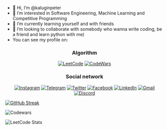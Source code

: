 - 👋 Hi, I’m @kaluginpeter
- 👀 I’m interested in Software Engineering, Machine Learning and Competitive Programming
- 🌱 I’m currently learning yourself and with friends
- 💞️ I’m looking to collaborate  with somebody who wanna write coding, be a friend and learn python with me) 
- You can see my profile on:

<center>
  
 ### Algorithm
  
[![LeetCode](https://img.shields.io/badge/-leetcode-black?style=for-the-badge&logo=leetcode)](https://leetcode.com/kaluginpeter/)
[![CodeWars](https://img.shields.io/badge/-codewars-black?style=for-the-badge&logo=codewars)](https://www.codewars.com/users/kaluginpeter)

</center>

<center>

### Social network

[![Instagram](https://img.shields.io/badge/-Instagram-white?style=for-the-badge&logo=instagram)](https://www.instagram.com/kaluginpeter/)
[![Telegram](https://img.shields.io/badge/-telegram-white?style=for-the-badge&logo=telegram)](https://t.me/kaluginpeter)
[![Twitter](https://img.shields.io/badge/-twitter-white?style=for-the-badge&logo=twitter)](https://twitter.com/kaluginpeter1)
[![Facebook](https://img.shields.io/badge/-facebook-white?style=for-the-badge&logo=facebook)](https://m.facebook.com/kaluginpeter)
[![LinkedIn](https://img.shields.io/badge/-Linkedin-blue?style=for-the-badge&logo=linkedin)](https://www.linkedin.com/in/peter-kalugin-5b7b38259)
[![Gmail](https://img.shields.io/badge/-gmail-white?style=for-the-badge&logo=Gmail)](mailto:streetworkout200412@gmail.com)
[![Discord](https://img.shields.io/badge/-discord-white?style=for-the-badge&logo=discord)](https://discordapp.com/users/1034892509597413456/)

</center>

  
[![GitHub Streak](https://streak-stats.demolab.com?user=kaluginpeter)](https://git.io/streak-stats)

![Codewars](https://github.r2v.ch/codewars?user=kaluginpeter&name=true&top_languages=true&stroke=%23b362ff&theme=purple_dark)

![LeetCode Stats](https://leetcard.jacoblin.cool/kaluginpeter?ext=contest)

<!---
kaluginpeter/kaluginpeter is a ✨ special ✨ repository because its `README.md` (this file) appears on your GitHub profile.
You can click the Preview link to take a look at your changes.
--->
